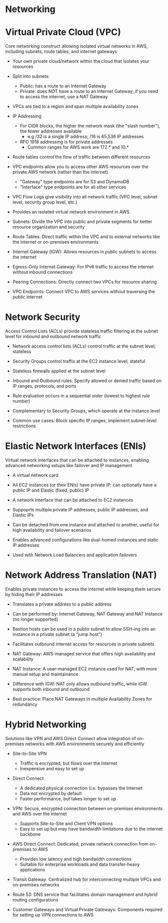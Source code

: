 # Networking

# Virtual Private Cloud (VPC)

Core networking construct allowing isolated virtual networks in AWS, including subnets, route tables, and internet gateways

- Your own private cloud/network within the cloud that isolates your resources
- Split into subnets:
    - Public: has a route to an Internet Gateway
    - Private: does NOT have a route to an Internet Gateway; if  you need to access the internet, use a NAT Gateway
- VPCs are tied to a region and span multiple availability zones
- IP Addressing
    - For CIDR blocks, the higher the network mask (the "slash number"), the fewer addresses available
        - e.g /32 is a single IP address; /16 is 65,536 IP addresses
    - RFC 1918 addressing is for private addresses
        - Common ranges for AWS work are 172.* and 10.*
- Route tables control the flow of traffic between different resources
- VPC endpoints allow you to access other AWS resources over the private AWS network (rather than the internet)
    - "Gateway" type endpoints are for S3 and DynamoDB
    - "Interface" type endpoints are for all other services
- VPC Flow Logs give visibility into all network traffic (VPC level, subnet level, security group level, etc.)

- Provides an isolated virtual network environment in AWS
- Subnets: Divide the VPC into public and private segments for better resource organization and security
- Route Tables: Direct traffic within the VPC and to external networks like the internet or on-premises environments
- Internet Gateway (IGW): Allows resources in public subnets to access the internet
- Egress-Only Internet Gateway: For IPv6 traffic to access the internet without inbound connections
- Peering Connections: Directly connect two VPCs for resource sharing
- VPC Endpoints: Connect VPC to AWS services without traversing the public internet

# Network Security

Access Control Lists (ACLs) provide stateless traffic filtering at the subnet level for inbound and outbound network traffic

- Network access control lists (ACLs) control traffic at the subnet level; stateless
- Security Groups control traffix at the EC2 instance level; stateful

- Stateless firewalls applied at the subnet level
- Inbound and Outbound rules: Specify allowed or denied traffic based on IP ranges, protocols, and ports
- Rule evaluation occurs in a sequential order (lowest to highest rule number)
- Complementary to Security Groups, which operate at the instance level
- Common use cases: Block specific IP ranges, implement subnet-level restrictions

# Elastic Network Interfaces (ENIs)

Virtual network interfaces that can be attached to instances, enabling advanced networking setups like failover and IP management

- A virtual network card
- All EC2 instances (or their ENIs) have private IP; can optionally have a public IP and Elastic (fixed, public) IP

- A network interface that can be attached to EC2 instances
- Suppoprts multiple private IP addresses, public IP addresses, and Elastic IPs
- Can be detached from one instance and attached to another, useful for high availability and failover scenarios
- Enables advanced configurations like dual-homed instances and static IP addresses
- Used with Network Load Balancers and application failovers

# Network Address Translation (NAT)

Enables private instances to access the internet while keeping them secure by hiding their IP addresses

- Translates a private address to a public address
- Can be performed by: Internet Gateway, NAT Gateway and NAT Instance (no longer supported)
- Bastion hosts can be used in a publix subnet to allow SSH-ing into an instance in a private subnet (a "jump host")

- Facilitates outbound internet access for resources in private subnets
- NAT Gateway: AWS-managed service that offers high availability and scalability
- NAT Instance: A user-managed EC2 instance used for NAT, with more manual setup and maintainance
- Difference with IGW: NAT only allows outbound traffic, while IGW supports both inbound and outbound
- Best practice: Place NAT Gateways in multiple Availability Zones for redundancy

# Hybrid Networking

Solutions like VPN and AWS Direct Connect allow integration of on-premises networks with AWS environments securely and efficiently

- Site-to-Site VPN
    - Traffic is encrypted, but flows over the Internet
    - Inexpensive and easy to set up
- Direct Connect
    - A dedicated physical connection (i.e. bypasses the Internet
    - Data not encrypted by default
    - Faster performance, but takes longer to set up

- VPN: Secure, encrypted connection between on-premises environments and AWS over the internet
    - Supports Site-to-Site and Client VPN options
    - Easy to set up but may have bandwidth limitations due to the internet backbone
- AWS Direct Connect: Dedicated, private network connection from on-premises to AWS
    - Provides low latency and high bandwidth connections
    - Suitable for enterprise workloads and data transfer-heavy applications
- Transit Gateway: Centralized hub for interconnecting multiple VPCs and on-premises networks
- Route 53: DNS service that facilitates domain management and hybrid routing configurations
- Customer Gateways and Virtual Private Gateways: Components required for setting up VPN connections to AWS

